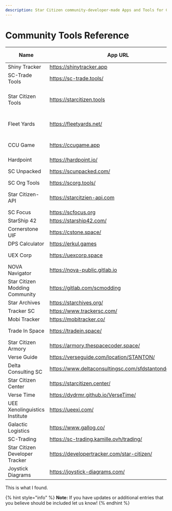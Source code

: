 ```yaml
---
description: Star Citizen community-developer-made Apps and Tools for Citizens
---
```


# Community Tools Reference

<table><thead><tr><th>Name</th><th data-type="content-ref">App URL</th><th>Authors</th><th data-type="content-ref">Repo URL</th><th data-type="content-ref">Discord/ORG</th><th>License</th><th data-type="content-ref">Support URL</th><th data-type="checkbox">Installable PWA</th><th data-type="checkbox">Browser Extension</th><th data-type="checkbox">RestfulAPI</th></tr></thead><tbody><tr><td>Shiny Tracker</td><td><a href="https://shinytracker.app">https://shinytracker.app</a></td><td>Shiny Hobo</td><td><a href="https://github.com/ShinyHobo/shinyhobo.github.io">https://github.com/ShinyHobo/shinyhobo.github.io</a></td><td></td><td></td><td></td><td>false</td><td>false</td><td>false</td></tr><tr><td>SC-Trade Tools</td><td><a href="https://sc-trade.tools/">https://sc-trade.tools/</a></td><td>Etienne Lamoureux</td><td><a href="https://github.com/EtienneLamoureux/sc-trade-tools/">https://github.com/EtienneLamoureux/sc-trade-tools/</a></td><td></td><td></td><td></td><td>false</td><td>false</td><td>false</td></tr><tr><td>Star Citizen Tools</td><td><a href="https://starcitizen.tools">https://starcitizen.tools</a></td><td>Alistair3149, Czenstar, DuskFrye, Facerafter</td><td><a href="https://github.com/StarCitizenTools/mediawiki">https://github.com/StarCitizenTools/mediawiki</a></td><td></td><td></td><td></td><td>false</td><td>false</td><td>false</td></tr><tr><td>Fleet Yards</td><td><a href="https://fleetyards.net/">https://fleetyards.net/</a></td><td>Mortik (Torlek Maru)</td><td><a href="https://github.com/fleetyards/fleetyards">https://github.com/fleetyards/fleetyards</a></td><td></td><td></td><td></td><td>false</td><td>false</td><td>false</td></tr><tr><td>CCU Game</td><td><a href="https://ccugame.app">https://ccugame.app</a></td><td>Rischwa (Jonas Jacobi)</td><td></td><td></td><td></td><td></td><td>false</td><td>false</td><td>false</td></tr><tr><td>Hardpoint</td><td><a href="https://hardpoint.io/">https://hardpoint.io/</a></td><td></td><td><a href="https://github.com/Lanrek/hardpoint">https://github.com/Lanrek/hardpoint</a></td><td></td><td></td><td></td><td>false</td><td>false</td><td>false</td></tr><tr><td>SC Unpacked</td><td><a href="https://scunpacked.com/">https://scunpacked.com/</a></td><td>Richard Thombs</td><td><a href="https://github.com/richardthombs/scunpacked">https://github.com/richardthombs/scunpacked</a></td><td></td><td></td><td></td><td>false</td><td>false</td><td>false</td></tr><tr><td>SC Org Tools</td><td><a href="https://scorg.tools/">https://scorg.tools/</a></td><td></td><td></td><td></td><td></td><td></td><td>false</td><td>false</td><td>false</td></tr><tr><td>Star Citizen-API</td><td><a href="https://starcitzien-api.com">https://starcitzien-api.com</a></td><td>Dymers (Urbain Corentin)</td><td><a href="https://github.com/Dymerz/RSI-Scraper">https://github.com/Dymerz/RSI-Scraper</a></td><td></td><td></td><td></td><td>false</td><td>false</td><td>false</td></tr><tr><td>SC Focus</td><td><a href="https://scfocus.org">https://scfocus.org</a></td><td></td><td></td><td></td><td></td><td></td><td>false</td><td>false</td><td>false</td></tr><tr><td>StarShip 42</td><td><a href="https://starship42.com/">https://starship42.com/</a></td><td>LundFoci</td><td></td><td></td><td></td><td></td><td>false</td><td>false</td><td>false</td></tr><tr><td>Cornerstone UIF</td><td><a href="https://cstone.space/">https://cstone.space/</a></td><td>Meepowski</td><td></td><td></td><td></td><td></td><td>false</td><td>false</td><td>false</td></tr><tr><td>DPS Calculator</td><td><a href="https://erkul.games">https://erkul.games</a></td><td></td><td></td><td></td><td></td><td></td><td>false</td><td>false</td><td>false</td></tr><tr><td>UEX Corp</td><td><a href="https://uexcorp.space">https://uexcorp.space</a></td><td>Zatecc, Darkneon</td><td></td><td></td><td></td><td></td><td>false</td><td>false</td><td>false</td></tr><tr><td>NOVA Navigator</td><td><a href="https://nova-public.gitlab.io">https://nova-public.gitlab.io</a></td><td>Sandoval Burrows</td><td><a href="https://gitlab.com/nova-public/navigator">https://gitlab.com/nova-public/navigator</a></td><td></td><td></td><td></td><td>false</td><td>false</td><td>false</td></tr><tr><td>Star Citizen Modding Community</td><td><a href="https://gitlab.com/scmodding">https://gitlab.com/scmodding</a></td><td>Ventorvar</td><td><a href="https://gitlab.com/scmodding">https://gitlab.com/scmodding</a></td><td></td><td></td><td></td><td>false</td><td>false</td><td>false</td></tr><tr><td>Star Archives</td><td><a href="https://starchives.org/">https://starchives.org/</a></td><td>Intelo</td><td></td><td></td><td></td><td></td><td>false</td><td>false</td><td>false</td></tr><tr><td>Tracker SC</td><td><a href="https://www.trackersc.com/">https://www.trackersc.com/</a></td><td></td><td></td><td></td><td></td><td></td><td>false</td><td>false</td><td>false</td></tr><tr><td>Mobi Tracker</td><td><a href="https://mobitracker.co/">https://mobitracker.co/</a></td><td></td><td></td><td></td><td></td><td></td><td>false</td><td>false</td><td>false</td></tr><tr><td>Trade In Space</td><td><a href="https://tradein.space/">https://tradein.space/</a></td><td>Ben Abraham</td><td><a href="https://bitbucket.org/Cpt_BA/tradeinspace/src/master/">https://bitbucket.org/Cpt_BA/tradeinspace/src/master/</a></td><td></td><td></td><td></td><td>false</td><td>false</td><td>false</td></tr><tr><td>Star Citizen Armory</td><td><a href="https://armory.thespacecoder.space/">https://armory.thespacecoder.space/</a></td><td>The Space Coder</td><td></td><td></td><td></td><td></td><td>false</td><td>false</td><td>false</td></tr><tr><td>Verse Guide</td><td><a href="https://verseguide.com/location/STANTON/">https://verseguide.com/location/STANTON/</a></td><td></td><td><a href="https://github.com/gulbrillo/VerseGuide-overlay">https://github.com/gulbrillo/VerseGuide-overlay</a></td><td></td><td></td><td></td><td>false</td><td>false</td><td>false</td></tr><tr><td>Delta Consulting SC</td><td><a href="https://www.deltaconsultingsc.com/sfdstantondownload">https://www.deltaconsultingsc.com/sfdstantondownload</a></td><td></td><td></td><td></td><td></td><td></td><td>false</td><td>false</td><td>false</td></tr><tr><td>Star Citizen Center</td><td><a href="https://starcitizen.center/">https://starcitizen.center/</a></td><td>B.G. Adrian</td><td><a href="https://github.com/bgadrian/sc-janus">https://github.com/bgadrian/sc-janus</a></td><td></td><td></td><td></td><td>false</td><td>false</td><td>false</td></tr><tr><td>Verse Time</td><td><a href="https://dydrmr.github.io/VerseTime/">https://dydrmr.github.io/VerseTime/</a></td><td>Dydrmr</td><td><a href="https://github.com/dydrmr/VerseTime">https://github.com/dydrmr/VerseTime</a></td><td></td><td></td><td></td><td>false</td><td>false</td><td>false</td></tr><tr><td>UEE Xenolinguistics Institute</td><td><a href="https://ueexi.com/">https://ueexi.com/</a></td><td></td><td></td><td></td><td></td><td></td><td>false</td><td>false</td><td>false</td></tr><tr><td>Galactic Logistics</td><td><a href="https://www.gallog.co/">https://www.gallog.co/</a></td><td>Raveir</td><td></td><td></td><td></td><td></td><td>false</td><td>false</td><td>false</td></tr><tr><td>SC-Trading</td><td><a href="https://sc-trading.kamille.ovh/trading/">https://sc-trading.kamille.ovh/trading/</a></td><td>Kamille</td><td></td><td></td><td></td><td></td><td>false</td><td>false</td><td>false</td></tr><tr><td>Star Citizen Developer Tracker</td><td><a href="https://developertracker.com/star-citizen/">https://developertracker.com/star-citizen/</a></td><td>Oskar Risberg (Kokarn)</td><td><a href="https://github.com/post-tracker/site">https://github.com/post-tracker/site</a></td><td></td><td></td><td></td><td>false</td><td>false</td><td>false</td></tr><tr><td>Joystick Diagrams</td><td><a href="https://joystick-diagrams.com/">https://joystick-diagrams.com/</a></td><td>Robert Cox (Rehex)</td><td><a href="https://github.com/Rexeh/joystick-diagrams/">https://github.com/Rexeh/joystick-diagrams/</a></td><td></td><td></td><td></td><td>false</td><td>false</td><td>false</td></tr></tbody></table>

This is what I found.

{% hint style="info" %}
**Note:** If you have updates or additional entries that you believe should be included let us know!
{% endhint %}
